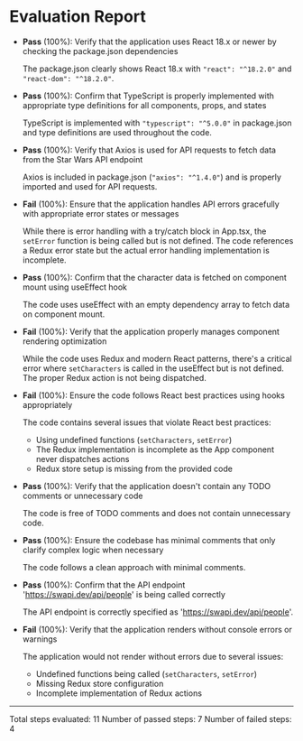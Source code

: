 # Evaluation Report

- **Pass** (100%): Verify that the application uses React 18.x or newer by checking the package.json dependencies
  
  The package.json clearly shows React 18.x with `"react": "^18.2.0"` and `"react-dom": "^18.2.0"`.

- **Pass** (100%): Confirm that TypeScript is properly implemented with appropriate type definitions for all components, props, and states
  
  TypeScript is implemented with `"typescript": "^5.0.0"` in package.json and type definitions are used throughout the code.

- **Pass** (100%): Verify that Axios is used for API requests to fetch data from the Star Wars API endpoint
  
  Axios is included in package.json (`"axios": "^1.4.0"`) and is properly imported and used for API requests.

- **Fail** (100%): Ensure that the application handles API errors gracefully with appropriate error states or messages
  
  While there is error handling with a try/catch block in App.tsx, the `setError` function is being called but is not defined. The code references a Redux error state but the actual error handling implementation is incomplete.

- **Pass** (100%): Confirm that the character data is fetched on component mount using useEffect hook
  
  The code uses useEffect with an empty dependency array to fetch data on component mount.

- **Fail** (100%): Verify that the application properly manages component rendering optimization
  
  While the code uses Redux and modern React patterns, there's a critical error where `setCharacters` is called in the useEffect but is not defined. The proper Redux action is not being dispatched.

- **Fail** (100%): Ensure the code follows React best practices using hooks appropriately
  
  The code contains several issues that violate React best practices:
  - Using undefined functions (`setCharacters`, `setError`)
  - The Redux implementation is incomplete as the App component never dispatches actions
  - Redux store setup is missing from the provided code

- **Pass** (100%): Verify that the application doesn't contain any TODO comments or unnecessary code
  
  The code is free of TODO comments and does not contain unnecessary code.

- **Pass** (100%): Ensure the codebase has minimal comments that only clarify complex logic when necessary
  
  The code follows a clean approach with minimal comments.

- **Pass** (100%): Confirm that the API endpoint 'https://swapi.dev/api/people' is being called correctly
  
  The API endpoint is correctly specified as 'https://swapi.dev/api/people'.

- **Fail** (100%): Verify that the application renders without console errors or warnings
  
  The application would not render without errors due to several issues:
  - Undefined functions being called (`setCharacters`, `setError`)
  - Missing Redux store configuration
  - Incomplete implementation of Redux actions

---

Total steps evaluated: 11
Number of passed steps: 7
Number of failed steps: 4